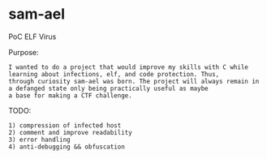 # sam-ael
PoC ELF Virus


Purpose:

	I wanted to do a project that would improve my skills with C while learning about infections, elf, and code protection. Thus,
	through curiosity sam-ael was born. The project will always remain in a defanged state only being practically useful as maybe
	a base for making a CTF challenge.

TODO:

    1) compression of infected host
    2) comment and improve readability
    3) error handling
    4) anti-debugging && obfuscation